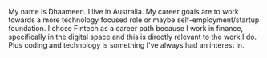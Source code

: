 My name is Dhaameen. I live in Australia. 
My career goals are to work towards a more technology focused role or maybe self-employment/startup foundation.
I chose Fintech as a career path because I work in finance, specifically in the digital space and this is directly relevant to the work I do. Plus coding and technology is something I've always had an interest in.